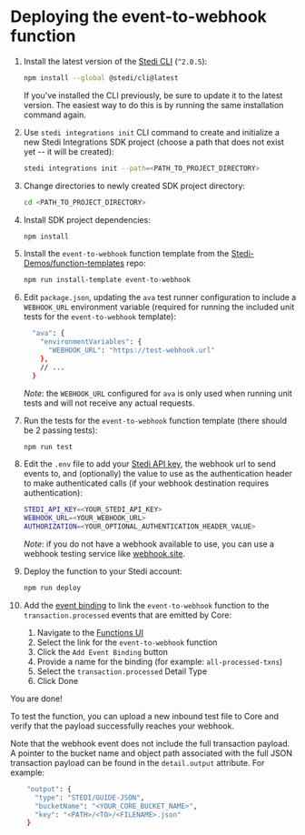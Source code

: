 # Deploying the event-to-webhook function

1. Install the latest version of the [Stedi CLI](https://www.npmjs.com/package/@stedi/cli) (`^2.0.5`):

    ```bash
    npm install --global @stedi/cli@latest
    ```

   If you've installed the CLI previously, be sure to update it to the latest version. The easiest way to do this is by running    the same installation command again.

2. Use `stedi integrations init` CLI command to create and initialize a new Stedi Integrations SDK project (choose a path that does not exist yet -- it will be created):

    ```bash
    stedi integrations init --path=<PATH_TO_PROJECT_DIRECTORY>
    ```

3. Change directories to newly created SDK project directory:

    ```bash
    cd <PATH_TO_PROJECT_DIRECTORY>
    ```

4. Install SDK project dependencies:

    ```bash
    npm install
    ```

5. Install the `event-to-webhook`  function template from the [Stedi-Demos/function-templates](https://github.com/Stedi-Demos/function-templates) repo:

    ```bash
    npm run install-template event-to-webhook
    ```

6. Edit `package.json`, updating the `ava` test runner configuration to include a `WEBHOOK_URL` environment variable (required for running the included unit tests for the `event-to-webhook` template):

    ```bash
      "ava": {
        "environmentVariables": {
          "WEBHOOK_URL": "https://test-webhook.url"
        },
        // ...
      }
    ```

   _Note_: the `WEBHOOK_URL` configured for `ava` is only used when running unit tests and will not receive any actual requests.

7. Run the tests for the `event-to-webhook` function template (there should be 2 passing tests):

    ```bash
    npm run test
    ```

8. Edit the `.env` file to add your [Stedi API key](https://www.stedi.com/docs/accounts-and-billing/authentication#creating-an-api-key), the webhook url to send events to, and (optionally) the value to use as the authentication header to make authenticated calls (if your webhook destination requires authentication):

    ```bash
    STEDI_API_KEY=<YOUR_STEDI_API_KEY>
    WEBHOOK_URL=<YOUR_WEBHOOK_URL>
    AUTHORIZATION=<YOUR_OPTIONAL_AUTHENTICATION_HEADER_VALUE>
    ```

   _Note_: if you do not have a webhook available to use, you can use a webhook testing service like [webhook.site](https://webhook.site).

9. Deploy the function to your Stedi account:

    ```bash
    npm run deploy
    ```

10. Add the [event binding](https://www.stedi.com/docs/core/consume-events-with-functions#subscribe-to-events) to link the `event-to-webhook` function to the `transaction.processed` events that are emitted by Core:

    1. Navigate to the [Functions UI](https://www.stedi.com/app/functions)
    2. Select the link for the `event-to-webhook` function
    3. Click the `Add Event Binding` button
    4. Provide a name for the binding (for example: `all-processed-txns`)
    5. Select the `transaction.processed` Detail Type
    6. Click Done

You are done!

To test the function, you can upload a new inbound test file to Core and verify that the payload successfully reaches your webhook.

Note that the webhook event does not include the full transaction payload. A pointer to the bucket name and object path associated with the full JSON transaction payload can be found in the `detail.output` attribute. For example:

```bash
    "output": {
      "type": "STEDI/GUIDE-JSON",
      "bucketName": "<YOUR_CORE_BUCKET_NAME>",
      "key": "<PATH>/<TO>/<FILENAME>.json"
    }
```
